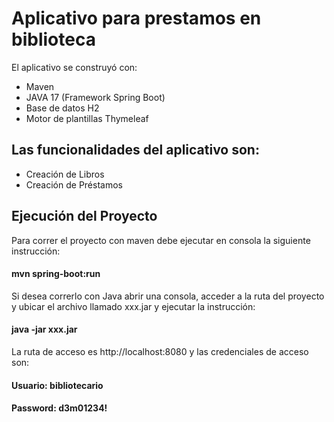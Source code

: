 # Aplicativo para prestamos en biblioteca
El aplicativo se construyó con:

* Maven
* JAVA 17 (Framework Spring Boot)
* Base de datos H2
* Motor de plantillas Thymeleaf

## Las funcionalidades del aplicativo son:

* Creación de Libros
* Creación de Préstamos

## Ejecución del Proyecto

Para correr el proyecto con maven debe ejecutar en consola la siguiente instrucción:

#### mvn spring-boot:run

Si desea correrlo con Java abrir una consola, acceder a la ruta del proyecto y ubicar el archivo llamado xxx.jar y ejecutar la instrucción:

#### java -jar xxx.jar

La ruta de acceso es http://localhost:8080 y las credenciales de acceso son:

#### Usuario: bibliotecario
#### Password: d3m01234!
